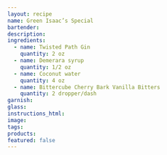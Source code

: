 ```yaml
---
layout: recipe
name: Green Isaac’s Special
bartender:
description:
ingredients:
  - name: Twisted Path Gin
    quantity: 2 oz
  - name: Demerara syrup
    quantity: 1/2 oz
  - name: Coconut water
    quantity: 4 oz
  - name: Bittercube Cherry Bark Vanilla Bitters
    quantity: 2 dropper/dash
garnish:
glass:
instructions_html:
image:
tags:
products:
featured: false
---
```



